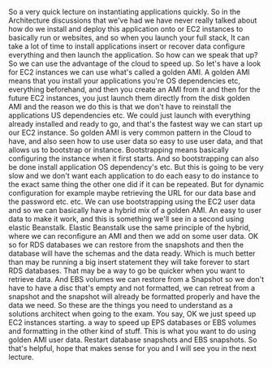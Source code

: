 
<v Narrator>So a very quick lecture on</v>
instantiating applications quickly.
So in the Architecture discussions that we've had
we have never really talked about how do we install
and deploy this application onto or EC2 instances
to basically run or websites, and so when you launch
your full stack, It can take a lot of time
to install applications insert or recover data
configure everything and then launch the application.
So how can we speak that up? So we can use the advantage
of the cloud to speed up.
So let's have a look for EC2 instances
we can use what's called a golden AMI.
A golden AMI means that you install your applications
you're OS dependencies etc, everything beforehand,
and then you create an AMI from it
and then for the future EC2 instances,
you just launch them directly from the disk golden AMI
and the reason we do this is
that we don't have to reinstall the applications
US dependencies etc. We could just launch with everything
already installed and ready to go,
and that's the fastest way we can start up our EC2 instance.
So golden AMI is very common pattern in the Cloud to have,
and also seen how to use user data so easy to use user data,
and that allows us to bootstrap or instance.
Bootstrapping means basically configuring the instance
when it first starts. And so bootstrapping can also be done
install application OS dependency's etc.
But this is going to be very slow and we
don't want each application to do each easy to do instance
to the exact same thing the other one did
if it can be repeated.
But for dynamic configuration for example maybe retrieving
the URL for our data base and the password etc. etc.
We can use bootstrapping using the EC2 user data
and so we can basically have a hybrid mix of a golden AMI.
An easy to user data to make it work, and this is something
we'll see in a second using elastic Beanstalk.
Elastic Beanstalk use the same principle of the hybrid,
where we can reconfigure an AMI
and then we add on some user data.
OK so for RDS databases we can restore from the
snapshots and then the database will have the schemas
and the data ready. Which is much better
than may be running a big insert statement
they will take forever to start RDS databases.
That may be a way to go be quicker
when you want to retrieve data.
And EBS volumes we can restore from a Snapshot
so we don't have to have a disc that's empty
and not formatted, we can retreat from a snapshot
and the snapshot will already be formatted properly
and have the data we need.
So these are the things you need to understand as a
solutions architect when going to the exam.
You say, OK we just speed up EC2 instances starting.
a way to speed up EPS databases or EBS volumes
and formatting in the other kind of stuff.
This is what you want to do using golden AMI user data.
Restart database snapshots and EBS snapshots.
So that's helpful, hope that makes sense for you
and I will see you in the next lecture.